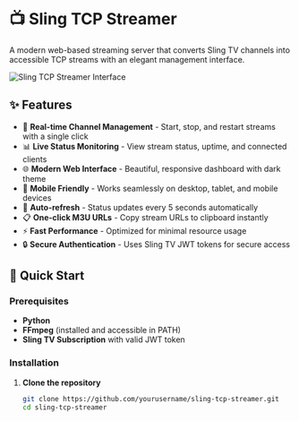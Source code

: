 # 📺 Sling TCP Streamer

A modern web-based streaming server that converts Sling TV channels into accessible TCP streams with an elegant management interface.

![Sling TCP Streamer Interface](https://via.placeholder.com/800x400/1a1a1a/bb86fc?text=Sling+TCP+Streamer+Interface)

## ✨ Features

- 🎯 **Real-time Channel Management** - Start, stop, and restart streams with a single click
- 📊 **Live Status Monitoring** - View stream status, uptime, and connected clients
- 🌐 **Modern Web Interface** - Beautiful, responsive dashboard with dark theme
- 📱 **Mobile Friendly** - Works seamlessly on desktop, tablet, and mobile devices
- 🔄 **Auto-refresh** - Status updates every 5 seconds automatically
- 📋 **One-click M3U URLs** - Copy stream URLs to clipboard instantly
- ⚡ **Fast Performance** - Optimized for minimal resource usage
- 🔒 **Secure Authentication** - Uses Sling TV JWT tokens for secure access

## 🚀 Quick Start

### Prerequisites

- **Python**
- **FFmpeg** (installed and accessible in PATH)
- **Sling TV Subscription** with valid JWT token

### Installation

1. **Clone the repository**
   ```bash
   git clone https://github.com/yourusername/sling-tcp-streamer.git
   cd sling-tcp-streamer
